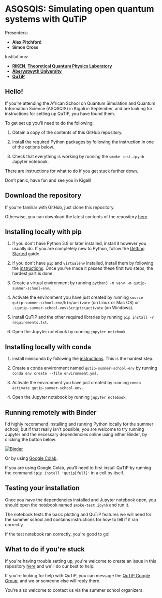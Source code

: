 # ASQSQIS: Simulating open quantum systems with QuTiP

Presenters:
- **Alex Pitchford**
- **Simon Cross**

Institutions:
- **[RIKEN](https://www.riken.jp/en/)**,
  **[Theoretical Quantum Physics Laboratory](https://dml.riken.jp/)**
- **[Aberystwyth University](https://www.aber.ac.uk/en/about-us/faculties/business-physical-sciences/)**
- **[QuTiP](https://qutip.org)**

## Hello!

If you're attending the African School on Quantum Simulation and Quantum
Information Science (ASQSQIS) in Kigali in September, and are looking for
instructions for setting up QuTiP, you have found them.

To get set up you'll need to do the following:

1. Obtain a copy of the contents of this GitHub repository.

2. Install the required Python packages by following the instruction in one of
   the options below.

3. Check that everything is working by running the `smoke-test.ipynb`
   Jupyter notebook.

There are instructions for what to do if you get stuck further down.

Don't panic, have fun and see you in Kigali!


## Download the repository

If you're familiar with GitHub, just clone this repository.

Otherwise, you can download the latest contents of the repository
[here](https://github.com/hodgestar/qutip-asqsqis-2022/archive/refs/heads/main.zip).


## Installing locally with pip

1. If you don't have Python 3.9 or later installed, install it however
   you usually do. If you are completely new to Python, follow the
   [Getting Started](https://www.python.org/about/gettingstarted/) guide.

2. If you don't have `pip` and `virtualenv` installed, install them by
   following the [instructions](https://packaging.python.org/en/latest/guides/installing-using-pip-and-virtual-environments/). Once you've made it passed these
   first two steps, the hardest part is done.

3. Create a virtual environment by running
   `python3 -m venv -m qutip-summer-school-env`.

4. Activate the environment you have just created by running
   `source qutip-summer-school-env/bin/activate` (on Linux or Mac OS) or
   `.\qutip-summer-school-env\Scripts\activate` (on Windows).

5. Install QuTiP and the other required libraries by running
   `pip install -r requirements.txt`.

6. Open the Jupyter notebook by running `jupyter notebook`.


## Installing locally with conda

1. Install miniconda by following the [instructions](https://conda.io/projects/conda/en/latest/user-guide/install/index.html). This is the hardest step.

2. Create a conda environment named `qutip-summer-school-env` by running
   `conda env create --file environment.yml`.

3. Activate the environment you have just created by running
   `conda activate qutip-summer-school-env`.

4. Open the Jupyter notebook by running `jupyter notebook`.


## Running remotely with Binder

I'd highly recommend installing and running Python locally for the summer
school, but if that really isn't possible, you are welcome to try running
Jupyter and the necessary dependencies online using either Binder, by clicking
the button below:

[![Binder](https://mybinder.org/badge_logo.svg)](https://mybinder.org/v2/gh/hodgestar/qutip-asqsqis-2022/main)

Or by using [Google Colab](https://colab.research.google.com/github/hodgestar/qutip-asqsqis-2022/blob/main/).

If you are using Google Colab, you'll need to first install QuTiP by running
the command `!pip install 'qutip[full]'` in a cell by itself.


## Testing your installation

Once you have the dependencies installed and Jupyter notebook open, you should
open the notebook named `smoke-test.ipynb` and run it.

The notebook tests the basic plotting and QuTiP features we will need for the
summer school and contains instructions for how to tell if it ran correctly.

If the test notebook ran correctly, you're good to go!


## What to do if you're stuck

If you're having trouble setting up, you're welcome to create an issue in this
repository [here](https://github.com/hodgestar/qutip-asqsqis-2022/issues/new)
and we'll do our best to help.

If you're looking for help with QuTiP, you can message the
[QuTiP Google Group](https://groups.google.com/g/qutip), and we or someone
else will reply there.

You're also welcome to contact us via the summer school organizers.
